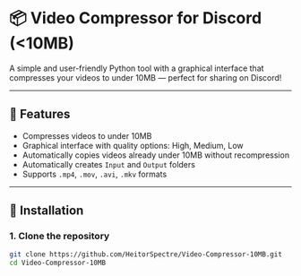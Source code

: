 # 📦 Video Compressor for Discord (<10MB)

A simple and user-friendly Python tool with a graphical interface that compresses your videos to under 10MB — perfect for sharing on Discord!

---

## 🔧 Features

- Compresses videos to under 10MB
- Graphical interface with quality options: High, Medium, Low
- Automatically copies videos already under 10MB without recompression
- Automatically creates `Input` and `Output` folders
- Supports `.mp4`, `.mov`, `.avi`, `.mkv` formats

---

## 🚀 Installation

### 1. Clone the repository

```bash
git clone https://github.com/HeitorSpectre/Video-Compressor-10MB.git
cd Video-Compressor-10MB
